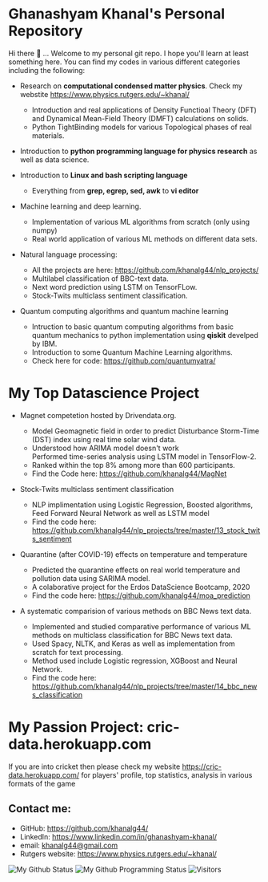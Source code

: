 # Ghanashyam Khanal's Personal Repository

Hi there 👋 ... Welcome to my personal git repo. I hope you'll learn at least something here. You can find my codes in various different categories including the following:

* Research on **computational condensed matter physics**. Check my webstite https://www.physics.rutgers.edu/~khanal/
  * Introduction and real applications of Density Functioal Theory (DFT) and Dynamical Mean-Field Theory (DMFT) calculations on solids.
  * Python TightBinding models for various Topological phases of real materials.
* Introduction to **python programming language for physics research** as well as data science.
* Introduction to **Linux and bash scripting language**
  * Everything from **grep, egrep, sed, awk** to **vi editor**
* Machine learning and deep learning. 
  * Implementation of various ML algorithms from scratch (only using numpy)
  * Real world application of various ML methods on different data sets.
* Natural language processing:
  * All the projects are here: https://github.com/khanalg44/nlp_projects/
  * Multilabel classification of BBC-text data.
  * Next word prediction using LSTM on TensorFLow.
  * Stock-Twits multiclass sentiment classification.


* Quantum computing algorithms and quantum machine learning
  * Intruction to basic quantum computing algorithms from basic quantum mechanics to python implementation using **qiskit** develped by IBM.
  * Introduction to some Quantum Machine Learning algorithms.
  * Check here for code: https://github.com/quantumyatra/

# My Top Datascience Project

* Magnet competetion hosted by Drivendata.org. 
  *  Model Geomagnetic field in order to predict Disturbance Storm-Time (DST) index using real time solar wind data.
  *  Understood how ARIMA model doesn't work <br> Performed time-series analysis using LSTM model in TensorFlow-2.
  *  Ranked within the top 8% among more than 600 participants.
  *  Find the Code here: https://github.com/khanalg44/MagNet

* Stock-Twits multiclass sentiment classification
  * NLP implimentation using Logistic Regression, Boosted algorithms, Feed Forward Neural Network as well as LSTM model
  * Find the code here: https://github.com/khanalg44/nlp_projects/tree/master/13_stock_twits_sentiment

* Quarantine (after COVID-19) effects on temperature and temperature 
  *  Predicted the quarantine effects on real world temperature and pollution data using SARIMA model.
  *  A colaborative project for the Erdos DataScience Bootcamp, 2020
  *  Find the code here: https://github.com/khanalg44/moa_prediction

* A systematic comparision of various methods on BBC News text data.
  * Implemented and studied comparative performance of various ML methods on multiclass classification for BBC News text data.
  * Used Spacy, NLTK, and Keras as well as implementation from scratch for text processing.
  * Method used include Logistic regression, XGBoost and Neural Network.
  * Find the code here: https://github.com/khanalg44/nlp_projects/tree/master/14_bbc_news_classification


# My Passion Project: **cric-data.herokuapp.com**
If you are into cricket then please check my website https://cric-data.herokuapp.com/ for players' profile, top statistics, analysis in various formats of the game

## Contact me:

* GitHub: https://github.com/khanalg44/
* LinkedIn: https://www.linkedin.com/in/ghanashyam-khanal/
* email: khanalg44@gmail.com
* Rutgers website: https://www.physics.rutgers.edu/~khanal/

![My Github Status](https://github-readme-stats.vercel.app/api?username=khanalg44&show_icons=true&hide_border=true)
![My Github Programming Status](https://github-readme-stats.vercel.app/api/top-langs/?username=khanalg44&show_icons=true&hide_border=true)
![Visitors](https://visitor-badge.laobi.icu/badge?page_id=khanalg44.khanalg44)
